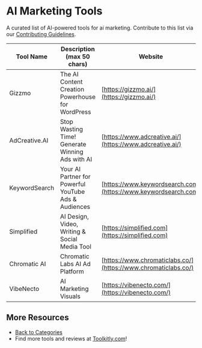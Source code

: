 # AI Marketing Tools

A curated list of AI-powered tools for ai marketing. Contribute to this list via our [Contributing Guidelines](https://github.com/ToolkitlyAI/awesome-ai-tools/blob/master/CONTRIBUTING.md).

| Tool Name | Description (max 50 chars) | Website |
|-----------|----------------------------|---------|
| Gizzmo | The AI Content Creation Powerhouse for WordPress | [https://gizzmo.ai/](https://gizzmo.ai/) |
| AdCreative.AI | Stop Wasting Time! Generate Winning Ads with AI | [https://www.adcreative.ai/](https://www.adcreative.ai/) |
| KeywordSearch | Your AI Partner for Powerful YouTube Ads & Audiences | [https://www.keywordsearch.com](https://www.keywordsearch.com) |
| Simplified | AI Design, Video, Writing & Social Media Tool | [https://simplified.com](https://simplified.com) |
| Chromatic AI | Chromatic Labs AI Ad Platform | [https://www.chromaticlabs.co/](https://www.chromaticlabs.co/) |
| VibeNecto | AI Marketing Visuals | [https://vibenecto.com/](https://vibenecto.com/) |

## More Resources
- [Back to Categories](https://github.com/ToolkitlyAI/awesome-ai-tools/blob/master/README.md)
- Find more tools and reviews at [Toolkitly.com](https://toolkitly.com)!
